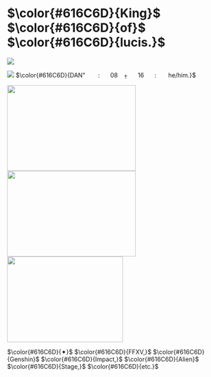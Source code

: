 # $\color{#616C6D}{King}$ $\color{#616C6D}{of}$ $\color{#616C6D}{lucis.}$

<img src= "https://media.discordapp.net/attachments/883166258126782494/1295803119992700948/54_sin_titulo_20241015143852.png?ex=670ffa32&is=670ea8b2&hm=43ab131153e44f161a197f87c19ecee2b76122e753af8ea9f51e545e0ccb8372&" width="ancho" height="alto"/>

<img src= "https://media.discordapp.net/attachments/883166258126782494/1295805617877024846/761353110768713758.gif?ex=670ffc86&is=670eab06&hm=f97df42c7ee85eb9db1b8d19c3e69195d969dcb7709004aa3b2c546bc60aaca3&" width="ancho" height="alto"/> $\color{#616C6D}{DAN" ᅟᅟ:⠀ ⠀08  ⠀⨥ ⠀⠀16⠀ ⠀: ⠀  ⠀he/him.}$ 


<img src= "https://media.discordapp.net/attachments/883166258126782494/1295808601969004666/53_sin_titulo_20241015150018.png?ex=670fff4d&is=670eadcd&hm=5dec6488e7d2e4316648a4454140026965ee9dbf9a8b9acb24ddd67b35731a1d&" width="300" height="200"/> <img src= "https://media.discordapp.net/attachments/883166258126782494/1295799443920126093/d47f8a925fb24aba8cdbe91ca743f11f.jpg?ex=670ff6c6&is=670ea546&hm=1749403d7e142b48bab8e2213931b83545559e4119140be3f5bbade7b9af1830&" width="300" height="200"/> <img src= "https://media.discordapp.net/attachments/883166258126782494/1295793661803757619/d9d335cf6dc48dc620883b5a1cc9d016.gif?ex=670ff163&is=670e9fe3&hm=eef8af1f1467cc7bda9def5fdf4166aab6c85776e9ee485cc0adbc3d6d833fd6&" width="270" height="200"/>

$\color{#616C6D}{✦}$ $\color{#616C6D}{FFXV,}$ $\color{#616C6D}{Genshin}$ $\color{#616C6D}{Impact,}$ $\color{#616C6D}{Alien}$ $\color{#616C6D}{Stage,}$ $\color{#616C6D}{etc.}$
